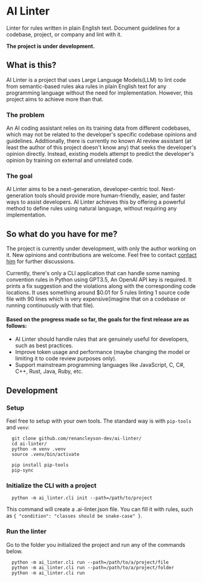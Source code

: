 # AI Linter

Linter for rules written in plain English text. Document guidelines for a codebase, project, or company and lint with it.

**The project is under development.**

## What is this?

AI Linter is a project that uses Large Language Models(LLM) to lint code from semantic-based rules aka rules in plain English text for any programming language without the need for implementation. However, this project aims to achieve more than that.

### The problem

An AI coding assistant relies on its training data from different codebases, which may not be related to the developer's specific codebase opinions and guidelines. Additionally, there is currently no known AI review assistant (at least the author of this project doesn't know any) that seeks the developer's opinion directly. Instead, existing models attempt to predict the developer's opinion by training on external and unrelated code.

### The goal

AI Linter aims to be a next-generation, developer-centric tool. Next-generation tools should provide more human-friendly, easier, and faster ways to assist developers. AI Linter achieves this by offering a powerful method to define rules using natural language, without requiring any implementation.

## So what do you have for me?
The project is currently under development, with only the author working on it. New opinions and contributions are welcome. Feel free to contact [contact him](https://github.com/renancleyson-dev) for further discussions.

Currently, there's only a CLI application that can handle some naming convention rules in Python using GPT3.5, An OpenAI API key is required. It prints a fix suggestion and the violations along with the corresponding code locations. It uses something around $0.01 for 5 rules linting 1 source code file with 90 lines which is very expensive(imagine that on a codebase or running continuously with that file). 

#### Based on the progress made so far, the goals for the first release are as follows:
  - AI Linter should handle rules that are genuinely useful for developers, such as best practices.
  - Improve token usage and performance (maybe changing the model or limiting it to code review purposes only).
  - Support mainstream programming languages like JavaScript, C, C#, C++, Rust, Java, Ruby, etc.

## Development
### Setup

Feel free to setup with your own tools. The standard way is with `pip-tools` and `venv`:
```
  git clone github.com/renancleyson-dev/ai-linter/
  cd ai-linter/
  python -m venv .venv
  source .venv/bin/activate

  pip install pip-tools
  pip-sync
```
### Initialize the CLI with a project
```
  python -m ai_linter.cli init --path=/path/to/project
```

This command will create a .ai-linter.json file. You can fill it with rules, such as `{ "condition": "classes should be snake-case" }`.

### Run the linter
Go to the folder you initialized the project and run any of the commands below.
```
  python -m ai_linter.cli run --path=/path/to/a/project/file
  python -m ai_linter.cli run --path=/path/to/a/project/folder
  python -m ai_linter.cli run
```
